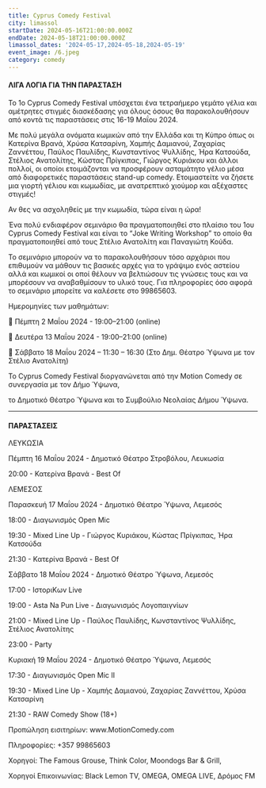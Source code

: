 ```yaml
---
title: Cyprus Comedy Festival
city: limassol
startDate: 2024-05-16T21:00:00.000Z
endDate: 2024-05-18T21:00:00.000Z
limassol_dates: '2024-05-17,2024-05-18,2024-05-19'
event_image: /6.jpeg
category: comedy
---
```


#### ΛΙΓΑ ΛΟΓΙΑ ΓΙΑ ΤΗΝ ΠΑΡΑΣΤΑΣΗ

Το 1ο Cyprus Comedy Festival υπόσχεται ένα τετραήμερο γεμάτο γέλια και αμέτρητες στιγμές διασκέδασης για όλους όσους θα παρακολουθήσουν από κοντά τις παραστάσεις στις 16-19 Μαΐου 2024.

Με πολύ μεγάλα ονόματα κωμικών από την Ελλάδα και τη Κύπρο όπως οι Κατερίνα Βρανά, Χρύσα Κατσαρίνη, Χαμπής Δαμιανού, Ζαχαρίας Ζαννέττου, Παύλος Παυλίδης, Κωνσταντίνος Ψυλλίδης, Ήρα Κατσούδα, Στέλιος Ανατολίτης, Κώστας Πρίγκιπας, Γιώργος Κυριάκου και άλλοι πολλοί, οι οποίοι ετοιμάζονται να προσφέρουν ασταμάτητο γέλιο μέσα από διαφορετικές παραστάσεις stand-up comedy. Ετοιμαστείτε να ζήσετε μια γιορτή γέλιου και κωμωδίας, με ανατρεπτικό χιούμορ και αξέχαστες στιγμές!

Αν θες να ασχοληθείς με την κωμωδία, τώρα είναι η ώρα!

Ένα πολύ ενδιαφέρον σεμινάριο θα πραγματοποιηθεί στο πλαίσιο του 1ου Cyprus Comedy Festival και είναι το “Joke Writing Workshop” το οποίο θα πραγματοποιηθεί από τους Στέλιο Ανατολίτη και Παναγιώτη Κούδα.

Το σεμινάριο μπορούν να το παρακολουθήσουν τόσο αρχάριοι που επιθυμούν να μάθουν τις βασικές αρχές για το γράψιμο ενός αστείου αλλά και κωμικοί οι οποί θέλουν να βελτιώσουν τις γνώσεις τους και να μπορέσουν να αναβαθμίσουν το υλικό τους. Για πληροφορίες όσο αφορά το σεμινάριο μπορείτε να καλέσετε στο 99865603.

Ημερομηνίες των μαθημάτων:

 Πέμπτη 2 Μαΐου 2024 - 19:00–21:00 (online)

 Δευτέρα 13 Μαΐου 2024 - 19:00–21:00 (online)

 Σάββατο 18 Μαΐου 2024 – 11:30 – 16:30 (Στο Δημ. Θέατρο Ύψωνα με τον Στέλιο Ανατολίτη)

Το Cyprus Comedy Festival διοργανώνεται από την Motion Comedy σε συνεργασία με τον Δήμο Ύψωνα,

το Δημοτικό Θέατρο Ύψωνα και το Συμβούλιο Νεολαίας Δήμου Ύψωνα.

***

#### ΠΑΡΑΣΤΑΣΕΙΣ

ΛΕΥΚΩΣΙΑ

Πέμπτη 16 Μαΐου 2024 - Δημοτικό Θέατρο Στροβόλου, Λευκωσία

20:00 - Κατερίνα Βρανά - Best Of

ΛΕΜΕΣΟΣ

Παρασκευή 17 Μαΐου 2024 - Δημοτικό Θέατρο Ύψωνα, Λεμεσός

18:00 - Διαγωνισμός Open Mic

19:30 - Mixed Line Up - Γιώργος Κυριάκου, Κώστας Πρίγκιπας, Ήρα Κατσούδα

21:30 - Κατερίνα Βρανά - Best Of

Σάββατο 18 Μαΐου 2024 - Δημοτικό Θέατρο Ύψωνα, Λεμεσός

17:00 - ΙστοριΚων Live

19:00 - Asta Na Pun Live - Διαγωνισμός Λογοπαιγνίων

21:00 - Mixed Line Up - Παύλος Παυλίδης, Κωνσταντίνος Ψυλλίδης, Στέλιος Ανατολίτης

23:00 - Party

Κυριακή 19 Μαΐου 2024 - Δημοτικό Θέατρο Ύψωνα, Λεμεσός

17:30 - Διαγωνισμός Open Mic II

19:30 - Mixed Line Up - Χαμπής Δαμιανού, Ζαχαρίας Ζαννέττου, Χρύσα Κατσαρίνη

21:30 - RAW Comedy Show (18+)

Προπώληση εισιτηρίων: www\.MotionComedy.com

Πληροφορίες: +357 99865603

Χορηγοί: The Famous Grouse, Think Color, Moondogs Bar & Grill,

Χορηγοί Επικοινωνίας: Black Lemon TV, OMEGA, OMEGA LIVE, Δρόμος FM
